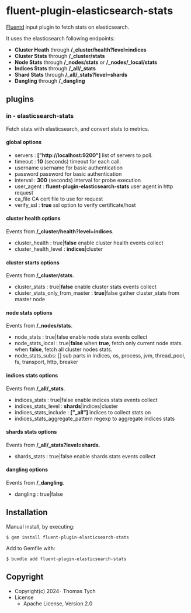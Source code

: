 # fluent-plugin-elasticsearch-stats

[Fluentd](https://fluentd.org/) input plugin to fetch stats on elasticsearch.

It uses the elasticsearch following endpoints:

- **Cluster Heath** through **/_cluster/health?level=indices**
- **Cluster Stats** through **/_cluster/stats**
- **Node Stats** through **/_nodes/stats** or **/_nodes/_local/stats**
- **Indices Stats** through **/_all/_stats**
- **Shard Stats** through **/_all/_stats?level=shards**
- **Dangling** through **/_dangling**


## plugins

### in - elasticsearch-stats

Fetch stats with elasticsearch, and convert stats to metrics.

#### global options

* servers : **["http://localhost:9200"]**
  list of servers to poll.
* timeout : **10** (seconds)
  timeout for each call.
* username
  username for basic authentication
* password
  password for basic authentication
* interval : **300** (seconds)
  interval for probe execution
* user_agent : **fluent-plugin-elasticsearch-stats**
  user agent in http request
* ca_file
  CA cert file to use for request
* verify_ssl : **true**
  ssl option to verify certificate/host

#### cluster health options

Events from **/_cluster/health?level=indices**.

* cluster_health : true|**false**
  enable cluster health events collect
* cluster_health_level : **indices**|cluster

#### cluster starts options

Events from **/_cluster/stats**.

* cluster_stats : true|**false**
  enable cluster stats events collect
* cluster_stats_only_from_master : **true**|false
  gather cluster_stats from master node

#### node stats options

Events from **/_nodes/stats**.

* node_stats : true|false
  enable node stats events collect
* node_stats_local : true|**false**
  when **true**, fetch only current node stats.
  when **false**, fetch all cluster nodes stats.
* node_stats_subs: []
  sub parts in indices, os, process, jvm, thread_pool, fs, transport, http, breaker

#### indices stats options

Events from **/_all/_stats**.

* indices_stats : true|false
  enable indices stats events collect
* indices_stats_level : **shards**|indices|cluster
* indices_stats_include : **["_all"]**
  indices to collect stats on
* indices_stats_aggregate_pattern
  regexp to aggregate indices stats

#### shards stats options

Events from **/_all/_stats?level=shards**.

* shards_stats : true|false
  enable shards stats events collect

#### dangling options

Events from **/_dangling**.

* dangling : true|false


## Installation

Manual install, by executing:

    $ gem install fluent-plugin-elasticsearch-stats

Add to Gemfile with:

    $ bundle add fluent-plugin-elasticsearch-stats


## Copyright

* Copyright(c) 2024- Thomas Tych
* License
  * Apache License, Version 2.0
